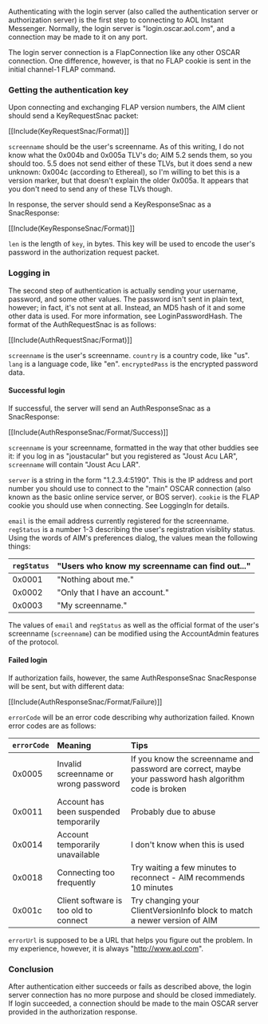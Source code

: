 Authenticating with the login server (also called the authentication server or authorization server) is the first step to connecting to AOL Instant Messenger. Normally, the login server is "login.oscar.aol.com", and a connection may be made to it on any port.

The login server connection is a FlapConnection like any other OSCAR connection. One difference, however, is that no FLAP cookie is sent in the initial channel-1 FLAP command.

### Getting the authentication key ###

Upon connecting and exchanging FLAP version numbers, the AIM client should send a KeyRequestSnac packet:

[[Include(KeyRequestSnac/Format)]]

`screenname` should be the user's screenname. As of this writing, I do not know what the 0x004b and 0x005a TLV's do; AIM 5.2 sends them, so you should too. 5.5 does not send either of these TLVs, but it does send a new unknown:  0x004c (according to Ethereal), so I'm willing to bet this is a version marker, but that doesn't explain the older 0x005a. It appears that you don't need to send any of these TLVs though.

In response, the server should send a KeyResponseSnac as a SnacResponse:

[[Include(KeyResponseSnac/Format)]]

`len` is the length of `key`, in bytes. This key will be used to encode the user's password in the authorization request packet.

### Logging in ###

The second step of authentication is actually sending your username, password, and some other values. The password isn't sent in plain text, however; in fact, it's not sent at all. Instead, an MD5 hash of it and some other data is used. For more information, see LoginPasswordHash. The format of the AuthRequestSnac is as follows:

[[Include(AuthRequestSnac/Format)]]

`screenname` is the user's screenname. `country` is a country code, like "us". `lang` is a language code, like "en". `encryptedPass` is the encrypted password data.

#### Successful login ####

If successful, the server will send an AuthResponseSnac as a SnacResponse:

[[Include(AuthResponseSnac/Format/Success)]]

`screenname` is your screenname, formatted in the way that other buddies see it: if you log in as "joustacular" but you registered as "Joust Acu LAR", `screenname` will contain "Joust Acu LAR".

`server` is a string in the form "1.2.3.4:5190". This is the IP address and port number you should use to connect to the "main" OSCAR connection (also known as the basic online service server, or BOS server). `cookie` is the FLAP cookie you should use when connecting. See LoggingIn for details.

`email` is the email address currently registered for the screenname. `regStatus` is a number 1-3 describing the user's registration visiblity status. Using the words of AIM's preferences dialog, the values mean the following things:

| `regStatus` | "Users who know my screenname can find out..." |
|:------------|:-----------------------------------------------|
| 0x0001 |  "Nothing about me." |
| 0x0002 | "Only that I have an account." |
| 0x0003 | "My screenname." |

The values of `email` and `regStatus` as well as the official format of the user's screenname (`screenname`) can be modified using the AccountAdmin features of the protocol.

#### Failed login ####

If authorization fails, however, the same AuthResponseSnac SnacResponse will be sent, but with different data:

[[Include(AuthResponseSnac/Format/Failure)]]

`errorCode` will be an error code describing why authorization failed. Known error codes are as follows:

| `errorCode` | Meaning | Tips |
|:------------|:--------|:-----|
| 0x0005 | Invalid screenname or wrong password | If you know the screenname and password are correct, maybe your password hash algorithm code is broken |
| 0x0011 | Account has been suspended temporarily | Probably due to abuse |
| 0x0014 | Account temporarily unavailable | I don't know when this is used |
| 0x0018 | Connecting too frequently | Try waiting a few minutes to reconnect - AIM recommends 10 minutes |
| 0x001c | Client software is too old to connect | Try changing your ClientVersionInfo block to match a newer version of AIM |

`errorUrl` is supposed to be a URL that helps you figure out the problem. In my experience, however, it is always "http://www.aol.com".

### Conclusion ###

After authentication either succeeds or fails as described above, the login server connection has no more purpose and should be closed immediately. If login succeeded, a connection should be made to the main OSCAR server provided in the authorization response.